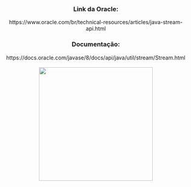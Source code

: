<div align="center">

<h3>Link da Oracle:</h3> https://www.oracle.com/br/technical-resources/articles/java-stream-api.html <br>
<h3>Documentação:</h3> https://docs.oracle.com/javase/8/docs/api/java/util/stream/Stream.html <br><br>
<img src="https://github.com/GuilhermeVRF/StreamAPI/assets/98266333/40b9f216-f7f6-460a-8f6f-00f8eadf8dd2" widt="auto" height="300px">

</div>
